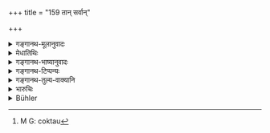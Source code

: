 +++
title = "159 तान् सर्वान्"

+++

<details><summary>गङ्गानथ-मूलानुवादः</summary>

All these he shall win over by means of conciliation and the other expedients, severally as well as collectively, as also by prowess and policy.—(159)
</details>

<details><summary>मेधातिथिः</summary>

**संदध्याद्** वशीकुर्यात् । **पौरुषनयौ** सामदण्डाव् एव । तत्र चोक्तम्[^२०९] "सामदण्डौ प्रशंसन्ति" (म्ध् ७.१०९) इति ॥ ७.१५९ ॥


[^२०९]:
     M G: coktau
</details>

<details><summary>गङ्गानथ-भाष्यानुवादः</summary>

‘*Win over*’— bring under his sway.

‘*Prowess and policy*’ are the same as conciliation and war; and it has been declared that ‘they recommend conciliation and war’.—(159)
</details>

<details><summary>गङ्गानथ-टिप्पन्यः</summary>

This verse is quoted in *Parāśaramādhava* (Ācāra, p. 411);—in
*Vīramitrodaya* (Rājanīti, p. 323), which adds the following notes
:—‘*Abhisandadhyāt*’ means ‘should win over to his side’;—and in
*Nṛsiṃhaprasāda* (Saṃskāra, p. 72b).
</details>

<details><summary>गङ्गानथ-तुल्य-वाक्यानि</summary>

**(verses 7.155-159)  
**

See Comparative notes for [Verse 7.155].
</details>

<details><summary>भारुचिः</summary>

**सामादिभिश्** चतुर्भिः **समस्तैर् व्यस्तैर्** वा **पौरुषेण नयेन** वा केवलेन दण्डेन वा । केवलेन दण्डेनेति समासिकः षाड्गुण्यक्रम उच्यते ॥ ७.१५९ ॥
</details>

<details><summary>Bühler</summary>

159	Let him overcome all of them by means of the (four) expedients, conciliation and the rest, (employed) either singly or conjointly, (or) by bravery and policy (alone).
</details>
